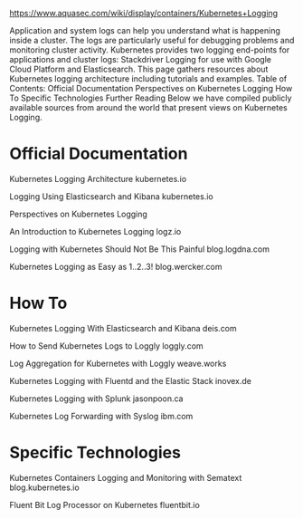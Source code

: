

https://www.aquasec.com/wiki/display/containers/Kubernetes+Logging

Application and system logs can help you understand what is happening inside a cluster. The logs are particularly useful for debugging problems and monitoring cluster activity. Kubernetes  provides two logging end-points for applications and cluster logs: Stackdriver Logging for use with Google Cloud Platform and Elasticsearch. This page gathers resources about Kubernetes logging architecture including tutorials and examples.
Table of Contents:
Official Documentation
Perspectives on Kubernetes Logging
How To
Specific Technologies
Further Reading
Below we have compiled publicly available sources from around the world that present views on Kubernetes Logging.

# Official Documentation
	
Kubernetes Logging Architecture
kubernetes.io
	
Logging Using Elasticsearch and Kibana
kubernetes.io

Perspectives on Kubernetes Logging
	
An Introduction to Kubernetes Logging
logz.io
	
Logging with Kubernetes Should Not Be This Painful
blog.logdna.com
	
Kubernetes Logging as Easy as 1..2..3!
blog.wercker.com

# How To
	
Kubernetes Logging With Elasticsearch and Kibana
deis.com
	
How to Send Kubernetes Logs to Loggly
loggly.com
	
Log Aggregation for Kubernetes with Loggly
weave.works
	
Kubernetes Logging with Fluentd and the Elastic Stack
inovex.de
	
Kubernetes Logging with Splunk
jasonpoon.ca
	
Kubernetes Log Forwarding with Syslog
ibm.com

# Specific Technologies
	
Kubernetes Containers Logging and Monitoring with Sematext
blog.kubernetes.io
	
Fluent Bit Log Processor on Kubernetes
fluentbit.io
